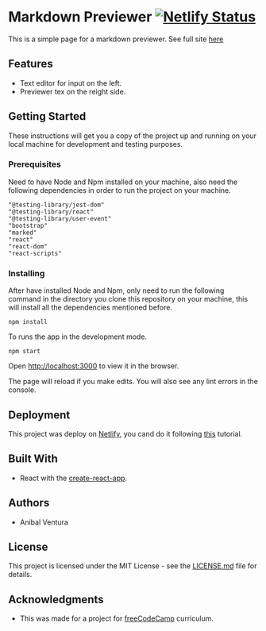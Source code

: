 # Markdown Previewer [![Netlify Status](https://api.netlify.com/api/v1/badges/89611954-cc5e-4a76-83b9-c078ff92a390/deploy-status)](https://app.netlify.com/sites/angry-archimedes-91fc53/deploys)

This is a simple page for a markdown previewer. See full site [here](https://markdownpreviewer-av.netlify.com/)

## Features

- Text editor for input on the left.
- Previewer tex on the reight side.

## Getting Started

These instructions will get you a copy of the project up and running on your local machine for development and testing purposes.

### Prerequisites

Need to have Node and Npm installed on your machine, also need the following dependencies in order to run the project on your machine.

```
"@testing-library/jest-dom"
"@testing-library/react"
"@testing-library/user-event"
"bootstrap"
"marked"
"react"
"react-dom"
"react-scripts"
```

### Installing

After have installed Node and Npm, only need to run the following command in the directory you clone this repository on your machine, this will install all the dependencies mentioned before.

```
npm install
```

To runs the app in the development mode.

```
npm start
```

Open [http://localhost:3000](http://localhost:3000) to view it in the browser.

The page will reload if you make edits. You will also see any lint errors in the console.

## Deployment

This project was deploy on [Netlify](www.netlify.com), you cand do it following [this](https://dev.to/easybuoy/deploying-react-app-from-github-to-netlify-3a9j) tutorial.

## Built With

- React with the [create-react-app](https://github.com/facebook/create-react-app).

## Authors

- Anibal Ventura

## License

This project is licensed under the MIT License - see the [LICENSE.md](LICENSE.md) file for details.

## Acknowledgments

- This was made for a project for [freeCodeCamp](https://www.freecodecamp.org/) curriculum.
